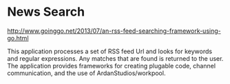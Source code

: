 News Search
===========

http://www.goinggo.net/2013/07/an-rss-feed-searching-framework-using-go.html

This application processes a set of RSS feed Url and looks for keywords and regular expressions. Any matches that are found is returned to the user. The application provides frameworks for creating plugable code, channel communication, and the use of ArdanStudios/workpool.